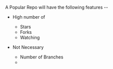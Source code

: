 A Popular Repo will have the following features --

- High number of
  - Stars
  - Forks
  - Watching

- Not Necessary
  - Number of Branches
  - 